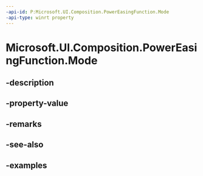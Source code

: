 ```yaml
---
-api-id: P:Microsoft.UI.Composition.PowerEasingFunction.Mode
-api-type: winrt property
---
```


# Microsoft.UI.Composition.PowerEasingFunction.Mode

<!--
public Microsoft.UI.Composition.CompositionEasingFunctionMode Mode { get; }
-->


## -description

## -property-value

## -remarks

## -see-also

## -examples



